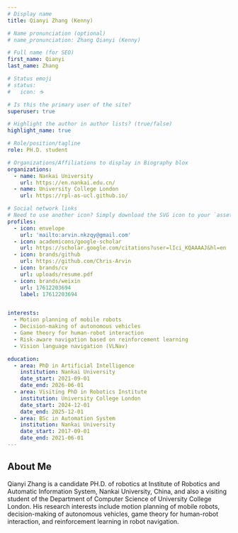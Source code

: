 ```yaml
---
# Display name
title: Qianyi Zhang (Kenny)

# Name pronunciation (optional)
# name_pronunciation: Zhang Qianyi (Kenny)

# Full name (for SEO)
first_name: Qianyi
last_name: Zhang

# Status emoji
# status:
#   icon: ☕️

# Is this the primary user of the site?
superuser: true

# Highlight the author in author lists? (true/false)
highlight_name: true

# Role/position/tagline
role: PH.D. student

# Organizations/Affiliations to display in Biography blox
organizations:
  - name: Nankai University
    url: https://en.nankai.edu.cn/
  - name: University College London
    url: https://rpl-as-ucl.github.io/

# Social network links
# Need to use another icon? Simply download the SVG icon to your `assets/media/icons/` folder.
profiles:
  - icon: envelope
    url: 'mailto:arvin.nkzqy@gmail.com'
  - icon: academicons/google-scholar
    url: https://scholar.google.com/citations?user=lIci_KQAAAAJ&hl=en
  - icon: brands/github
    url: https://github.com/Chris-Arvin
  - icon: brands/cv
    url: uploads/resume.pdf
  - icon: brands/weixin
    url: 17612203694
    label: 17612203694


interests:
  - Motion planning of mobile robots
  - Decision-making of autonomous vehicles
  - Game theory for human-robot interaction
  - Risk-aware navigation based on reinforcement learning
  - Vision language navigation (VLNav)

education:
  - area: PhD in Artificial Intelligence
    institution: Nankai University
    date_start: 2021-09-01
    date_end: 2026-06-01
  - area: Visiting PhD in Robotics Institute
    institution: University College London
    date_start: 2024-12-01
    date_end: 2025-12-01
  - area: BSc in Automation System
    institution: Nankai University
    date_start: 2017-09-01
    date_end: 2021-06-01
---
```


## About Me

Qianyi Zhang is a candidate PH.D. of robotics at Institute of Robotics and Automatic Information System, Nankai University, China, and also a visiting student of the Department of Computer Science of University College London. His research interests include motion planning of mobile robots, decision-making of autonomous vehicles, game theory for human-robot interaction, and reinforcement learning in robot navigation. 
